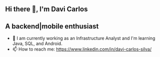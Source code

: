 ## Hi there 👋, I'm Davi Carlos

## A backend|mobile enthusiast 

- 🔭 I am currently working as an Infrastructure Analyst and I'm learning Java, SQL, and Android.
- 📫 How to reach me: https://www.linkedin.com/in/davi-carlos-silva/

<!--
**dcarllos/dcarllos** is a ✨ _special_ ✨ repository because its `README.md` (this file) appears on your GitHub profile.

Here are some ideas to get you started:

- 🔭 I’m currently working on ...
- 🌱 I’m currently learning ...
- 👯 I’m looking to collaborate on ...
- 🤔 I’m looking for help with ...
- 💬 Ask me about ...
- 📫 How to reach me: ...
- 😄 Pronouns: ...
- ⚡ Fun fact: ...
-->
